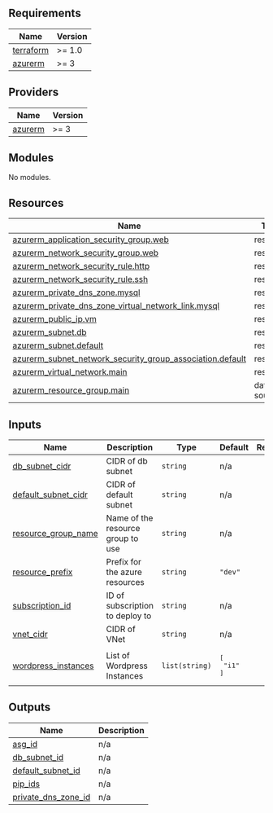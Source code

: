 <!-- BEGIN_TF_DOCS -->
## Requirements

| Name | Version |
|------|---------|
| <a name="requirement_terraform"></a> [terraform](#requirement\_terraform) | >= 1.0 |
| <a name="requirement_azurerm"></a> [azurerm](#requirement\_azurerm) | >= 3 |

## Providers

| Name | Version |
|------|---------|
| <a name="provider_azurerm"></a> [azurerm](#provider\_azurerm) | >= 3 |

## Modules

No modules.

## Resources

| Name | Type |
|------|------|
| [azurerm_application_security_group.web](https://registry.terraform.io/providers/hashicorp/azurerm/latest/docs/resources/application_security_group) | resource |
| [azurerm_network_security_group.web](https://registry.terraform.io/providers/hashicorp/azurerm/latest/docs/resources/network_security_group) | resource |
| [azurerm_network_security_rule.http](https://registry.terraform.io/providers/hashicorp/azurerm/latest/docs/resources/network_security_rule) | resource |
| [azurerm_network_security_rule.ssh](https://registry.terraform.io/providers/hashicorp/azurerm/latest/docs/resources/network_security_rule) | resource |
| [azurerm_private_dns_zone.mysql](https://registry.terraform.io/providers/hashicorp/azurerm/latest/docs/resources/private_dns_zone) | resource |
| [azurerm_private_dns_zone_virtual_network_link.mysql](https://registry.terraform.io/providers/hashicorp/azurerm/latest/docs/resources/private_dns_zone_virtual_network_link) | resource |
| [azurerm_public_ip.vm](https://registry.terraform.io/providers/hashicorp/azurerm/latest/docs/resources/public_ip) | resource |
| [azurerm_subnet.db](https://registry.terraform.io/providers/hashicorp/azurerm/latest/docs/resources/subnet) | resource |
| [azurerm_subnet.default](https://registry.terraform.io/providers/hashicorp/azurerm/latest/docs/resources/subnet) | resource |
| [azurerm_subnet_network_security_group_association.default](https://registry.terraform.io/providers/hashicorp/azurerm/latest/docs/resources/subnet_network_security_group_association) | resource |
| [azurerm_virtual_network.main](https://registry.terraform.io/providers/hashicorp/azurerm/latest/docs/resources/virtual_network) | resource |
| [azurerm_resource_group.main](https://registry.terraform.io/providers/hashicorp/azurerm/latest/docs/data-sources/resource_group) | data source |

## Inputs

| Name | Description | Type | Default | Required |
|------|-------------|------|---------|:--------:|
| <a name="input_db_subnet_cidr"></a> [db\_subnet\_cidr](#input\_db\_subnet\_cidr) | CIDR of db subnet | `string` | n/a | yes |
| <a name="input_default_subnet_cidr"></a> [default\_subnet\_cidr](#input\_default\_subnet\_cidr) | CIDR of default subnet | `string` | n/a | yes |
| <a name="input_resource_group_name"></a> [resource\_group\_name](#input\_resource\_group\_name) | Name of the resource group to use | `string` | n/a | yes |
| <a name="input_resource_prefix"></a> [resource\_prefix](#input\_resource\_prefix) | Prefix for the azure resources | `string` | `"dev"` | no |
| <a name="input_subscription_id"></a> [subscription\_id](#input\_subscription\_id) | ID of subscription to deploy to | `string` | n/a | yes |
| <a name="input_vnet_cidr"></a> [vnet\_cidr](#input\_vnet\_cidr) | CIDR of VNet | `string` | n/a | yes |
| <a name="input_wordpress_instances"></a> [wordpress\_instances](#input\_wordpress\_instances) | List of Wordpress Instances | `list(string)` | <pre>[<br>  "i1"<br>]</pre> | no |

## Outputs

| Name | Description |
|------|-------------|
| <a name="output_asg_id"></a> [asg\_id](#output\_asg\_id) | n/a |
| <a name="output_db_subnet_id"></a> [db\_subnet\_id](#output\_db\_subnet\_id) | n/a |
| <a name="output_default_subnet_id"></a> [default\_subnet\_id](#output\_default\_subnet\_id) | n/a |
| <a name="output_pip_ids"></a> [pip\_ids](#output\_pip\_ids) | n/a |
| <a name="output_private_dns_zone_id"></a> [private\_dns\_zone\_id](#output\_private\_dns\_zone\_id) | n/a |
<!-- END_TF_DOCS -->